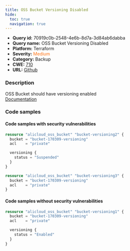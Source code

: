```yaml
---
title: OSS Bucket Versioning Disabled
hide:
  toc: true
  navigation: true
---
```


<style>
  .highlight .hll {
    background-color: #ff171742;
  }
  .md-content {
    max-width: 1100px;
    margin: 0 auto;
  }
</style>

-   **Query id:** 70919c0b-2548-4e6b-8d7a-3d84ab6dabba
-   **Query name:** OSS Bucket Versioning Disabled
-   **Platform:** Terraform
-   **Severity:** <span style="color:#ff7213">Medium</span>
-   **Category:** Backup
-   **CWE:** <a href="https://cwe.mitre.org/data/definitions/710.html" onclick="newWindowOpenerSafe(event, 'https://cwe.mitre.org/data/definitions/710.html')">710</a>
-   **URL:** [Github](https://github.com/Checkmarx/kics/tree/master/assets/queries/terraform/alicloud/oss_bucket_versioning_disabled)

### Description
OSS Bucket should have versioning enabled<br>
[Documentation](https://registry.terraform.io/providers/aliyun/alicloud/latest/docs/resources/oss_bucket#versioning)

### Code samples
#### Code samples with security vulnerabilities
```tf title="Positive test num. 1 - tf file" hl_lines="6"
resource "alicloud_oss_bucket" "bucket-versioning2" {
  bucket = "bucket-170309-versioning"
  acl    = "private"

  versioning {
    status = "Suspended"
  }
}

```
```tf title="Positive test num. 2 - tf file" hl_lines="1"
resource "alicloud_oss_bucket" "bucket-versioning3" {
  bucket = "bucket-170309-versioning"
  acl    = "private"
}

```


#### Code samples without security vulnerabilities
```tf title="Negative test num. 1 - tf file"
resource "alicloud_oss_bucket" "bucket-versioning1" {
  bucket = "bucket-170309-versioning"
  acl    = "private"

  versioning {
    status = "Enabled"
  }
}

```
